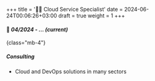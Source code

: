 +++
title = '🧑‍💻 Cloud Service Specialist'
date = 2024-06-24T00:06:26+03:00
draft = true
weight = 1
+++

#### 📅 *04/2024 - ... (current)*
{class="mb-4"}

##### Consulting

- Cloud and DevOps solutions in many sectors

